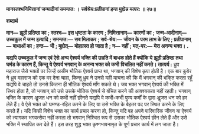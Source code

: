**मानस्तश्भनिमित्तानां जन्मादीनां समन्तत: ।** **सर्वश्रेय:प्रतीपानां हन्त मुह्येन्न मत्पर: ॥ २७॥** 

**शब्दार्थ** 

**मान—** **झूठी प्रतिष्ठा का** **; स्तश्भ—** **इस धृष्टता के कारण** **; निमित्तानाम्—** **कारणों का** **; जन्म-आदीनाम्—** **उच्चकुल में जन्म** **इत्यादि** **; समन्तत:—** **सब मिलाकर** **; सर्व-श्रेय:—** **जीवन के परम लाभ के लिए** **; प्रतीपानाम्—** **बाधाओं का** **; हन्त—** **भी** **; मुह्येत्—** **मोहग्रस्त हो जाता है** **; न—** **नहीं** **; मत्-पर:—** **मेरा अनन्य भक्त।** **.** 

**यद्यपि उच्चकुल में जन्म एवं ऐसे अन्य ऐश्वर्य भक्ति की उन्नति में बाधक होते हैं क्योंकि ये** **झूठी प्रतिष्ठा तथा घमंड के कारण हैं, किन्तु ये ऐश्वर्य भगवान् के अनन्य भक्त को कभी** **विचलित नहीं करते।** **तात्पर्य :** ध्रुव महाराज जैसे भक्तों पर जिन्हें असीम भौतिक ऐश्वर्य प्राप्त था, भगवान् की विशेष कृपा होती है। एक बार कुवेर ने ध्रुव महाराज को एक वर देना चाहा, किन्तु ध्रुव ने उनसे यही याचना की कि मैं भगवान् की भकि्त करता रहूँ यद्यपि वे चाहते तो उनसे कितना ही भौतिक ऐश्वर्य माँग सकते थे। जब भक्त भगवान् ऐश्वर्य की भक्ति में स्थिर होता है, तो भगवान् को उसे उसके भौतिक ऐश्वर्य से वंचित करने की आवश्यकता नहीं रहती। भगवान् भक्ति के कारण अॢजत धन को कभी नहीं छीनते यद्यपि वे कभी-कभी पुण्य कर्मों के द्वारा अॢजत धन को हर लेते हैं। वे ऐसे भक्त को घमण्ड-रहित करने के लिए या उसे भक्ति के बेहतर पद पर स्थित करने के लिए करते हैं। यदि किसी विशेष भक्त का कार्य प्रचार करना हो, किन्तु यदि वह अपने पारिवारिक जीवन या ऐश्वर्य को त्यागकर भगवत्सेवा नहीं करता तो भगवान् निश्चित रूप से उसका भौतिक ऐश्वर्य छीन लेते हैं और उसे भक्ति में स्थापित कर देते हैं। इस तरह शुद्ध भक्त कृष्णभावनामृत के पूर्ण प्रचार कार्य में लग जाता है।  